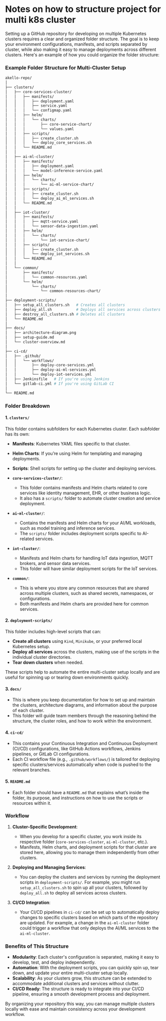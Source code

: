 # Notes on how to structure project for multi k8s cluster


Setting up a GitHub repository for developing on multiple Kubernetes clusters requires a clear and organized folder structure. The goal is to keep your environment configurations, manifests, and scripts separated by cluster, while also making it easy to manage deployments across different clusters. Here's an example of how you could organize the folder structure:

### Example Folder Structure for Multi-Cluster Setup

```bash
akello-repo/
│
├── clusters/
│   ├── core-services-cluster/
│   │   ├── manifests/
│   │   │   ├── deployment.yaml
│   │   │   ├── service.yaml
│   │   │   └── configmap.yaml
│   │   ├── helm/
│   │   │   └── charts/
│   │   │       ├── core-service-chart/
│   │   │       └── values.yaml
│   │   ├── scripts/
│   │   │   ├── create_cluster.sh
│   │   │   └── deploy_core_services.sh
│   │   └── README.md
│   │
│   ├── ai-ml-cluster/
│   │   ├── manifests/
│   │   │   ├── deployment.yaml
│   │   │   └── model-inference-service.yaml
│   │   ├── helm/
│   │   │   └── charts/
│   │   │       └── ai-ml-service-chart/
│   │   ├── scripts/
│   │   │   ├── create_cluster.sh
│   │   │   └── deploy_ai_ml_services.sh
│   │   └── README.md
│   │
│   ├── iot-cluster/
│   │   ├── manifests/
│   │   │   ├── mqtt-service.yaml
│   │   │   └── sensor-data-ingestion.yaml
│   │   ├── helm/
│   │   │   └── charts/
│   │   │       └── iot-service-chart/
│   │   ├── scripts/
│   │   │   ├── create_cluster.sh
│   │   │   └── deploy_iot_services.sh
│   │   └── README.md
│   │
│   └── common/
│       ├── manifests/
│       │   └── common-resources.yaml
│       └── helm/
│           └── charts/
│               └── common-resources-chart/
│
├── deployment-scripts/
│   ├── setup_all_clusters.sh   # Creates all clusters
│   ├── deploy_all.sh           # Deploys all services across clusters
│   ├── destroy_all_clusters.sh # Deletes all clusters
│   └── README.md
│
├── docs/
│   ├── architecture-diagram.png
│   ├── setup-guide.md
│   └── cluster-overview.md
│
├── ci-cd/
│   ├── .github/
│   │   └── workflows/
│   │       ├── deploy-core-services.yml
│   │       ├── deploy-ai-ml-services.yml
│   │       └── deploy-iot-services.yml
│   ├── Jenkinsfile   # If you're using Jenkins
│   └── gitlab-ci.yml # If you're using GitLab CI
│
└── README.md
```

### Folder Breakdown

#### 1. **`clusters/`**
   This folder contains subfolders for each Kubernetes cluster. Each subfolder has its own:
   - **Manifests**: Kubernetes YAML files specific to that cluster.
   - **Helm Charts**: If you’re using Helm for templating and managing deployments.
   - **Scripts**: Shell scripts for setting up the cluster and deploying services.

   - **`core-services-cluster/`**:
     - This folder contains manifests and Helm charts related to core services like identity management, EHR, or other business logic.
     - It also has a `scripts/` folder to automate cluster creation and service deployment.

   - **`ai-ml-cluster/`**:
     - Contains the manifests and Helm charts for your AI/ML workloads, such as model training and inference services.
     - The `scripts/` folder includes deployment scripts specific to AI-related services.

   - **`iot-cluster/`**:
     - Manifests and Helm charts for handling IoT data ingestion, MQTT brokers, and sensor data services.
     - This folder will have similar deployment scripts for the IoT services.

   - **`common/`**:
     - This is where you store any common resources that are shared across multiple clusters, such as shared secrets, namespaces, or configurations.
     - Both manifests and Helm charts are provided here for common services.

#### 2. **`deployment-scripts/`**
   This folder includes high-level scripts that can:
   - **Create all clusters** using `Kind`, `Minikube`, or your preferred local Kubernetes setup.
   - **Deploy all services** across the clusters, making use of the scripts in the individual cluster directories.
   - **Tear down clusters** when needed.

   These scripts help to automate the entire multi-cluster setup locally and are useful for spinning up or tearing down environments quickly.

#### 3. **`docs/`**
   - This is where you keep documentation for how to set up and maintain the clusters, architecture diagrams, and information about the purpose of each cluster.
   - This folder will guide team members through the reasoning behind the structure, the cluster roles, and how to work within the environment.

#### 4. **`ci-cd/`**
   - This contains your Continuous Integration and Continuous Deployment (CI/CD) configurations, like GitHub Actions workflows, Jenkins pipelines, or GitLab CI configurations.
   - Each CI workflow file (e.g., `.github/workflows/`) is tailored for deploying specific clusters/services automatically when code is pushed to the relevant branches.

#### 5. **`README.md`**
   - Each folder should have a `README.md` that explains what’s inside the folder, its purpose, and instructions on how to use the scripts or resources within it.

### Workflow

1. **Cluster-Specific Development**:
   - When you develop for a specific cluster, you work inside its respective folder (`core-services-cluster`, `ai-ml-cluster`, etc.).
   - Manifests, Helm charts, and deployment scripts for that cluster are stored here, allowing you to manage them independently from other clusters.

2. **Deploying and Managing Services**:
   - You can deploy the clusters and services by running the deployment scripts in `deployment-scripts/`. For example, you might run `setup_all_clusters.sh` to spin up all your clusters, followed by `deploy_all.sh` to deploy all services across clusters.

3. **CI/CD Integration**:
   - Your CI/CD pipelines in `ci-cd/` can be set up to automatically deploy changes to specific clusters based on which parts of the repository are updated. For example, a change in the `ai-ml-cluster` folder could trigger a workflow that only deploys the AI/ML services to the `ai-ml-cluster`.

### Benefits of This Structure
- **Modularity**: Each cluster's configuration is separated, making it easy to develop, test, and deploy independently.
- **Automation**: With the deployment scripts, you can quickly spin up, tear down, and update your entire multi-cluster setup locally.
- **Scalability**: As your clusters grow, this structure can be extended to accommodate additional clusters and services without clutter.
- **CI/CD Ready**: The structure is ready to integrate into your CI/CD pipeline, ensuring a smooth development process and deployment.

By organizing your repository this way, you can manage multiple clusters locally with ease and maintain consistency across your development workflow.